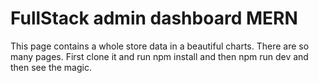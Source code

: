 ﻿# FullStack admin dashboard MERN
This page contains a whole store data in a beautiful charts.
There are so many pages. First clone it and run npm install and then npm run dev and then see the magic.
